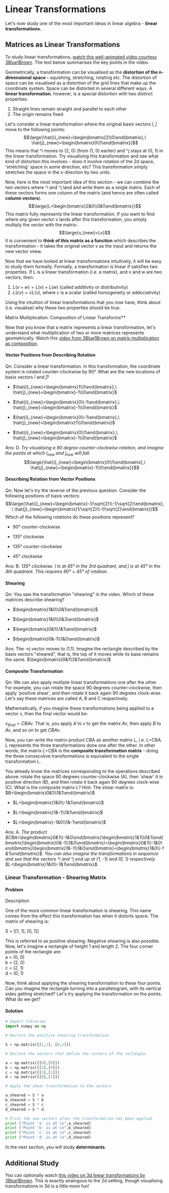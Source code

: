 # Linear Transformations

Let's now study one of the most important ideas in linear algebra - **linear transformations.**

## **Matrices as Linear Transformations**

To study linear transformations, [watch this well-animated video courtesy 3Blue1Brown](https://www.youtube.com/watch?v=kYB8IZa5AuE). The text below summarises the key points in the video.

Geometrically, a transformation can be visualised as the **distortion of the n-dimensional space -** squishing, stretching, rotating etc. The distortion of space can be visualised as a distortion of the grid lines that make up the coordinate system. Space can be distorted in several different ways. A **linear transformation**, however, is a special distortion with two distinct properties:

1. Straight lines remain straight and parallel to each other
2. The origin remains fixed

Let's consider a linear transformation where the original basis vectors $\hat{i}$, $\hat{j}$ move to the following points: 
$$\large{\hat{i}_{new}=\begin{bmatrix}2\\0\end{bmatrix},\ \hat{j}_{new}=\begin{bmatrix}0\\1\end{bmatrix}}$$
This means that ^i moves to (2, 0) (from (1, 0) earlier) and ^j stays at (0, 1) in the linear transformation. Try visualising this transformation and see what kind of distortion this involves - does it involve rotation of the 2d space, 'stretching' space in some direction, etc? This transformation simply stretches the space in the x-direction by two units.

Now, here is the most important idea of this section - we can combine the two vectors where ^i and ^j land and write them as a single matrix. Each of these vectors forms one column of the matrix (and hence are often called **column vectors**).
$$\large{L=\begin{bmatrix}2&0\\0&1\end{bmatrix}}$$
This matrix fully represents the linear transformation. If you want to find where *any* given vector v lands after this transformation, you simply multiply the vector with the matrix: 
$$\large{v_{new}=Lv}$$
It is convenient to **think of this matrix as a function** which describes the transformation - it takes the original vector v as the input and returns the new vector vnew.

Now that we have looked at linear transformations intuitively, it will be easy to study them formally. Formally, a transformation is linear if satisfies two properties. If L is a linear transformation (i.e. a matrix), and v and w are two vectors, then: 
1. $L(v+w)=L(v)+L(w)$ (called additivity or distributivity)
2. $L(cv)=cL(v)$, where c is a scalar (called homogeneity or addociativity) 

Using the intuition of linear transformations that you now have, think about (i.e. visualise) why these two properties should be true.

Matrix Multiplication: Composition of Linear Transforms**

Now that you know that a matrix represents a linear transformation, let's understand what multiplication of two or more matrices represents geometrically. Watch this [video from 3Blue1Brown on matrix multiplication as composition](https://www.youtube.com/watch?v=XkY2DOUCWMU).

#### Vector Positions from Describing Rotation

Qn: Consider a linear transformation. In this transformation, the coordinate system is rotated counter-clockwise by 90°. What are the new locations of basis vectors $\hat{i}$ and $\hat{j}$?

- $\hat{i}_{new}=\begin{bmatrix}1\\1\end{bmatrix},\ \hat{j}_{new}=\begin{bmatrix}-1\\0\end{bmatrix}$

- $\hat{i}_{new}=\begin{bmatrix}0\\-1\end{bmatrix},\ \hat{j}_{new}=\begin{bmatrix}-1\\0\end{bmatrix}$

- $\hat{i}_{new}=\begin{bmatrix}0\\-1\end{bmatrix},\ \hat{j}_{new}=\begin{bmatrix}1\\0\end{bmatrix}$

- $\hat{i}_{new}=\begin{bmatrix}0\\1\end{bmatrix},\ \hat{j}_{new}=\begin{bmatrix}-1\\0\end{bmatrix}$

Ans: D. *Try visualising a 90 degree counter-clockwise rotation, and imagine the points at which $\hat{i}_{new}$ and $\hat{j}_{new}$ will fall.* 
$$\large{\hat{i}_{new}=\begin{bmatrix}0\\1\end{bmatrix},\ \hat{j}_{new}=\begin{bmatrix}-1\\0\end{bmatrix}}$$

#### Describing Rotation from Vector Positions

Qn: Now let's try the reverse of the previous question. Consider the following positions of basis vectors: 
$$\large{\hat{i}_{new}=\begin{bmatrix}-1/\sqrt{2}\\-1/\sqrt{2}\end{bmatrix},\ \hat{j}_{new}=\begin{bmatrix}1/\sqrt{2}\\-1/\sqrt{2}\end{bmatrix}}$$
Which of the following rotations do these positions represent?

- 90° counter-clockwise

- 135° clockwise

- 135° counter-clockwise

- 45° clockwise

Ans: B. *135° clockwise. $\hat{i}$ is at 45° in the 3rd quadrant, and $\hat{j}$ is at 45° in the 4th quadrant. This requires 90° + 45° of rotation.*

#### Shearing

Qn: You saw the transformation "shearing" in the video. Which of these matrices describe shearing?  

- $\begin{bmatrix}1&0\\0&1\end{bmatrix}$

- $\begin{bmatrix}1&0\\0&3\end{bmatrix}$

- $\begin{bmatrix}0&1\\1&1\end{bmatrix}$

- $\begin{bmatrix}0&-1\\1&0\end{bmatrix}$

Ans: The →j vector moves to (1,1). Imagine the rectangle described by the basis vectors "sheared", that is, the top of it moves while its base remains the same. $\begin{bmatrix}0&1\\1&1\end{bmatrix}$

#### Composite Transformation

Qn: We can also apply multiple linear transformations one after the other. For example, you can rotate the space 90 degrees counter-clockwise, then apply 'positive shear', and then rotate it back again 90 degrees clock-wise. Let's say these matrices are called A, B and C respectively.

Mathematically, if you imagine these transformations being applied to a vector v, then the final vector would be:

$v_{final}=CBAv$. That is, you apply $A$ to $v$ to get the matrix $Av$, then apply $B$ to $Av$, and so on to get $CBAv$.

Now, you can write the matrix product CBA as another matrix L, i.e. L=CBA. L represents the three transformations done one after the other. In other words, the matrix L=CBA is the **composite transformation matrix** - doing the three consecutive transformations is equivalent to the single transformation L.

You already know the matrices corresponding to the operations described above: rotate the space 90 degrees counter-clockwise (A), then 'shear' it in positive direction (B), and then rotate it back again 90 degrees clock-wise (C). What is the composite matrix L? Hint: The shear matrix is: $B=\begin{bmatrix}0&1\\1&1\end{bmatrix}$

- $L=\begin{bmatrix}1&0\\-1&1\end{bmatrix}$

- $L=\begin{bmatrix}1&-1\\1&1\end{bmatrix}$

- $L=\begin{bmatrix}-1&0\\1&-1\end{bmatrix}$


Ans: A. *The product $CBA=\begin{bmatrix}0&1\\-1&0\end{bmatrix}\begin{bmatrix}1&1\\0&1\end{bmatrix}\begin{bmatrix}0&-1\\1&0\end{bmatrix}=\begin{bmatrix}0&1\\-1&0\end{bmatrix}\begin{bmatrix}1&-1\\1&0\end{bmatrix}=\begin{bmatrix}1&0\\-1&1\end{bmatrix}$. You can also imagine the transformations in sequence and see that the vectors ^i and ^j end up at (1, -1) and (0, 1) respectively. $L=\begin{bmatrix}1&0\\-1&1\end{bmatrix}$.*

### Linear Transformation - Shearing Matrix

#### Problem

Description

One of the more common linear transformation is shearing. This name comes from the effect this transformation has when it distorts space. The matrix of shearing is:

S = [[1, 1], [0, 1]]

This is referred to as positive shearing. Negative shearing is also possible.  
Now, let's imagine a rectangle of height 1 and length 2. The four corner points of the rectangle are:  
a = (0, 0)  
b = (2, 0)  
c = (2, 1)  
d = (0, 1)

Now, think about applying the shearing transformation to these four points. Can you imagine the rectangle turning into a parallelogram, with its vertical sides getting stretched? Let's try applying the transformation on the points. What do we get?

#### Solution

```python
# Import libraries
import numpy as np 

# Declare the positive shearing transformation

S = np.matrix([[1,1], [0,1]])

# Declare the vectors that define the corners of the rectangle.

a = np.matrix([[0],[0]])
b = np.matrix([[2],[0]])
c = np.matrix([[2],[1]])
d = np.matrix([[0],[1]])

# Apply the shear transformation to the vectors

a_sheared = S * a
b_sheared = S * b 
c_sheared = S * c
d_sheared = S * d 

# Print the new vectors after the transformation has been applied
print ("Point 'a' is at \n",a_sheared)
print ("Point 'b' is at \n",b_sheared)
print ("Point 'c' is at \n",c_sheared)
print ("Point 'd' is at \n",d_sheared)
```

In the next section, you will study **determinants**.

## **Additional Study**

You can optionally watch [this video on 3d linear transformations by 3Blue1Brown](https://www.youtube.com/watch?v=rHLEWRxRGiM). This is exactly analogous to the 2d setting, though visualising transformations in 3d is a little more fun!

